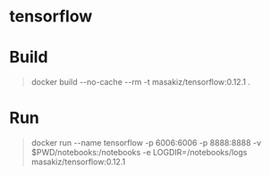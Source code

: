 # tensorflow

# Build
> docker build --no-cache --rm -t masakiz/tensorflow:0.12.1 .

# Run
> docker run --name tensorflow -p 6006:6006 -p 8888:8888 -v $PWD/notebooks:/notebooks -e LOGDIR=/notebooks/logs masakiz/tensorflow:0.12.1
